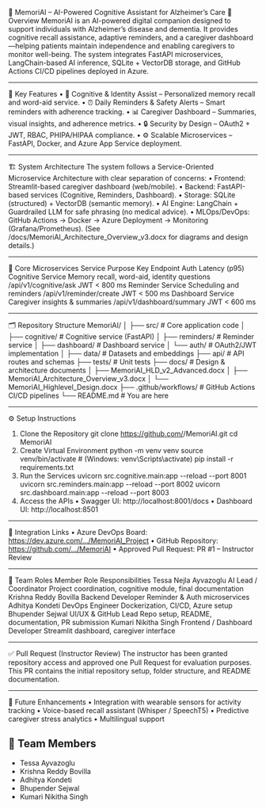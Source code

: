 🧠 MemoriAI – AI-Powered Cognitive Assistant for Alzheimer’s Care
📘 Overview
MemoriAI is an AI-powered digital companion designed to support individuals with Alzheimer’s disease and dementia.
It provides cognitive recall assistance, adaptive reminders, and a caregiver dashboard—helping patients maintain independence and enabling caregivers to monitor well-being.
The system integrates FastAPI microservices, LangChain-based AI inference, SQLite + VectorDB storage, and GitHub Actions CI/CD pipelines deployed in Azure.
________________________________________
🧩 Key Features
•	🧠 Cognitive & Identity Assist – Personalized memory recall and word-aid service.
•	⏰ Daily Reminders & Safety Alerts – Smart reminders with adherence tracking.
•	📊 Caregiver Dashboard – Summaries, visual insights, and adherence metrics.
•	🔒 Security by Design – OAuth2 + JWT, RBAC, PHIPA/HIPAA compliance.
•	⚙️ Scalable Microservices – FastAPI, Docker, and Azure App Service deployment.
________________________________________
🏗️ System Architecture
The system follows a Service-Oriented Microservice Architecture with clear separation of concerns:
•	Frontend: Streamlit-based caregiver dashboard (web/mobile).
•	Backend: FastAPI-based services (Cognitive, Reminders, Dashboard).
•	Storage: SQLite (structured) + VectorDB (semantic memory).
•	AI Engine: LangChain + Guardrailed LLM for safe phrasing (no medical advice).
•	MLOps/DevOps: GitHub Actions → Docker → Azure Deployment → Monitoring (Grafana/Prometheus).
(See /docs/MemoriAI_Architecture_Overview_v3.docx for diagrams and design details.)
________________________________________
🧠 Core Microservices
Service	Purpose	Key Endpoint	Auth	Latency (p95)
Cognitive Service	Memory recall, word-aid, identity questions	/api/v1/cognitive/ask	JWT	< 800 ms
Reminder Service	Scheduling and reminders	/api/v1/reminder/create	JWT	< 500 ms
Dashboard Service	Caregiver insights & summaries	/api/v1/dashboard/summary	JWT	< 600 ms
________________________________________
🗂️ Repository Structure
MemoriAI/
│
├── src/                # Core application code
│   ├── cognitive/      # Cognitive service (FastAPI)
│   ├── reminders/      # Reminder service
│   ├── dashboard/      # Dashboard service
│   └── auth/           # OAuth2/JWT implementation
│
├── data/               # Datasets and embeddings
├── api/                # API routes and schemas
├── tests/              # Unit tests
├── docs/               # Design & architecture documents
│   ├── MemoriAI_HLD_v2_Advanced.docx
│   ├── MemoriAI_Architecture_Overview_v3.docx
│   └── MemoriAI_Highlevel_Design.docx
├── .github/workflows/  # GitHub Actions CI/CD pipelines
└── README.md           # You are here
________________________________________
⚙️ Setup Instructions
1. Clone the Repository
git clone https://github.com/<your-org>/MemoriAI.git
cd MemoriAI
2. Create Virtual Environment
python -m venv venv
source venv/bin/activate  # (Windows: venv\Scripts\activate)
pip install -r requirements.txt
3. Run the Services
uvicorn src.cognitive.main:app --reload --port 8001
uvicorn src.reminders.main:app --reload --port 8002
uvicorn src.dashboard.main:app --reload --port 8003
4. Access the APIs
•	Swagger UI: http://localhost:8001/docs
•	Dashboard UI: http://localhost:8501
________________________________________
🔗 Integration Links
•	Azure DevOps Board: https://dev.azure.com/.../MemoriAI_Project
•	GitHub Repository: https://github.com/.../MemoriAI
•	Approved Pull Request: PR #1 – Instructor Review
________________________________________
👥 Team Roles
Member	Role	Responsibilities
Tessa Nejla Ayvazoglu	AI Lead / Coordinator	Project coordination, cognitive module, final documentation
Krishna Reddy Bovilla	Backend Developer	Reminder & Auth microservices
Adhitya Kondeti	DevOps Engineer	Dockerization, CI/CD, Azure setup
Bhupender Sejwal	UI/UX & GitHub Lead	Repo setup, README, documentation, PR submission
Kumari Nikitha Singh	Frontend / Dashboard Developer	Streamlit dashboard, caregiver interface
________________________________________
✅ Pull Request (Instructor Review)
The instructor has been granted repository access and approved one Pull Request for evaluation purposes.
This PR contains the initial repository setup, folder structure, and README documentation.
________________________________________
🧩 Future Enhancements
•	Integration with wearable sensors for activity tracking
•	Voice-based recall assistant (Whisper / SpeechT5)
•	Predictive caregiver stress analytics
•	Multilingual support

## 👥 Team Members
- Tessa Ayvazoglu  
- Krishna Reddy Bovilla  
- Adhitya Kondeti  
- Bhupender Sejwal  
- Kumari Nikitha Singh

